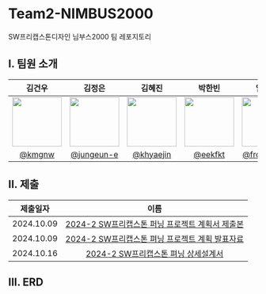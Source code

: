 # Team2-NIMBUS2000
SW프리캡스톤디자인 님부스2000 팀 레포지토리

## I. 팀원 소개
| 김건우 | 김정은 | 김혜진 | 박한빈 | 임혜정 |
|:---:|:---:|:---:|:---:|:---:|
| <img src="https://github.com/kmgnw.png" width="100"> | <img src="https://github.com/jungeun-e.png" width="100"> | <img src="https://github.com/khyaejin.png" width="100"> | <img src="https://github.com/eekfkt.png" width="100"> | <img src="https://github.com/frombunny.png" width="100"> |
| [@kmgnw](https://github.com/kmgnw) | [@jungeun-e](https://github.com/jungeun-e) | [@khyaejin](https://github.com/khyaejin) | [@eekfkt](https://github.com/eekfkt) | [@frombunny](https://github.com/frombunny) |


## II. 제출
|제출일자|이름|
|:------:|:---:
|2024.10.09|[2024-2 SW프리캡스톤 퍼닝 프로젝트 계획서 제출본](./241010_2팀_프로젝트계획서_제출본.pdf)
|2024.10.09|[2024-2 SW프리캡스톤 펴닝 프로젝트 계획 발표자료](./241010_2팀_프로젝트계획서_발표자료.pdf)
|2024.10.16|[2024-2 SW프리캡스톤 펴닝 상세설계서](./241016_2팀_상세설계서.pdf)

## III. ERD
